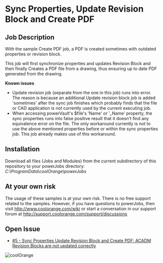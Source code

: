 # Sync Properties, Update Revision Block and Create PDF

## Job Description
With the sample Create PDF job, a PDF is created sometimes with outdated properties or revision block. 

This job will first synchronize properties and updates Revision Block and then finally Creates a PDF file from a drawing, thus ensuring up to date PDF generated from the drawing.

**Known issues** 
-  Update revision job (separate from the one in this job) runs into error. The reason is because an additional Update revision block job is added 'sometimes' after the sync job finishes which probably finds that the file or CAD application is not currently used by the current executing job.
-  When accessing powerVault's $file's 'Name' or '_Name' property, the sync properties runs into false positive result that it doesn't find any equivalence error on the file. The only workaround currently is not to use the above mentioned properties before or within the sync properties job. This job already makes use of this workaround.


## Installation
Download all files (Jobs and Modules) from the current subdirectory of this repository to your powerJobs directory: *C:\ProgramData\coolOrange\powerJobs*

## At your own risk
The usage of these samples is at your own risk. There is no free support related to the samples. However, if you have questions to powerJobs, then visit http://www.coolorange.com/wiki or start a conversation in our support forum at http://support.coolorange.com/support/discussions

## Open Issue
- [#5 - Sync Properties Update Revision Block and Create PDF: ACADM Revision Blocks are not updated correctly](https://github.com/coolOrangeLabs/powerjobs-samples/issues/5)

![coolOrange](https://user-images.githubusercontent.com/36075173/46519882-4b518880-c87a-11e8-8dab-dffe826a9630.png)
